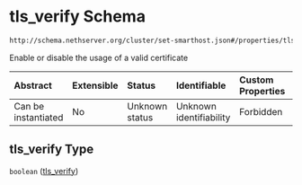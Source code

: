 # tls\_verify Schema

```txt
http://schema.nethserver.org/cluster/set-smarthost.json#/properties/tls_verify
```

Enable or disable the usage of a valid certificate

| Abstract            | Extensible | Status         | Identifiable            | Custom Properties | Additional Properties | Access Restrictions | Defined In                                                                |
| :------------------ | :--------- | :------------- | :---------------------- | :---------------- | :-------------------- | :------------------ | :------------------------------------------------------------------------ |
| Can be instantiated | No         | Unknown status | Unknown identifiability | Forbidden         | Allowed               | none                | [set-smarthost.json\*](cluster/set-smarthost.json "open original schema") |

## tls\_verify Type

`boolean` ([tls\_verify](set-smarthost-properties-tls_verify.md))
